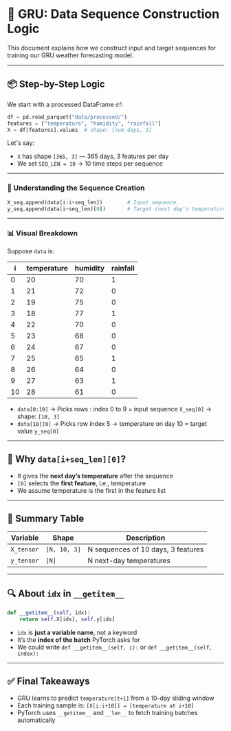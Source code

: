 
# 🔁 GRU: Data Sequence Construction Logic

This document explains how we construct input and target sequences for training our GRU weather forecasting model.

---

## 📦 Step-by-Step Logic

We start with a processed DataFrame `df`:

```python
df = pd.read_parquet("data/processed/")
features = ["temperature", "humidity", "rainfall"]
X = df[features].values  # shape: [num_days, 3]
```

Let's say:
- `X` has shape `[365, 3]` — 365 days, 3 features per day
- We set `SEQ_LEN = 10` → 10 time steps per sequence

---

### 🧠 Understanding the Sequence Creation

```python
X_seq.append(data[i:i+seq_len])        # Input sequence
y_seq.append(data[i+seq_len][0])       # Target (next day's temperature)
```

---

### 📊 Visual Breakdown

Suppose `data` is:

| i | temperature | humidity | rainfall |
|---|-------------|----------|----------|
| 0 |     20      |   70     |    1     |
| 1 |     21      |   72     |    0     |
| 2 |     19      |   75     |    0     |
| 3 |     18      |   77     |    1     |
| 4 |     22      |   70     |    0     |
| 5 |     23      |   68     |    0     |
| 6 |     24      |   67     |    0     |
| 7 |     25      |   65     |    1     |
| 8 |     26      |   64     |    0     |
| 9 |     27      |   63     |    1     |
|10 |     28      |   61     |    0     |

- `data[0:10]` → Picks rows : index 0 to 9 = input sequence `X_seq[0]` → shape: `[10, 3]`
- `data[10][0]` → Picks row index 5 -> temperature on day 10 = target value `y_seq[0]`

---

## 🎯 Why `data[i+seq_len][0]`?

- It gives the **next day’s temperature** after the sequence
- `[0]` selects the **first feature**, i.e., temperature
- We assume temperature is the first in the feature list

---

## 🔢 Summary Table

| Variable | Shape          | Description                         |
|----------|----------------|-------------------------------------|
| `X_tensor` | `[N, 10, 3]`    | N sequences of 10 days, 3 features |
| `y_tensor` | `[N]`          | N next-day temperatures             |

---

## 🔍 About `idx` in `__getitem__`

```python
def __getitem__(self, idx):
    return self.X[idx], self.y[idx]
```

- `idx` is **just a variable name**, not a keyword
- It’s the **index of the batch** PyTorch asks for
- We could write `def __getitem__(self, i):` or `def __getitem__(self, index):`

---

## ✅ Final Takeaways

- GRU learns to predict `temperature[t+1]` from a 10-day sliding window
- Each training sample is: `[X[i:i+10]] → [temperature at i+10]`
- PyTorch uses `__getitem__` and `__len__` to fetch training batches automatically

